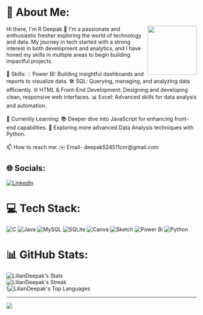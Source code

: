 # 💫 About Me:
<img align="right" height="130" src="https://user-images.githubusercontent.com/74038190/235224431-e8c8c12e-6826-47f1-89fb-2ddad83b3abf.gif" />
Hi there, I'm R Deepak 
👋 I'm a passionate and enthusiastic fresher exploring the world of technology and data. My journey in tech started with a strong interest in both development and analytics, and I have honed my skills in multiple areas to begin building impactful projects.<br>
<br>🚀 Skills: 
💡 Power BI: Building insightful dashboards and reports to visualize data. 
🛠️ SQL: Querying, managing, and analyzing data efficiently. 
🌐 HTML & Front-End Development: Designing and developing clean, responsive web interfaces. 
📊 Excel: Advanced skills for data analysis and automation.<br>
<br>🌱 Currently Learning: 📚 Deeper dive into JavaScript for enhancing front-end capabilities. 
🐍 Exploring more advanced Data Analysis techniques with Python.<br>
<br>📫 How to reach me: ✉️ Email- deepak524511cnr@gmail.com


## 🌐 Socials:
[![LinkedIn](https://img.shields.io/badge/LinkedIn-%230077B5.svg?logo=linkedin&logoColor=white)](https://linkedin.com/in/https://www.linkedin.com/in/deepak-r-216343230/?trk=opento_sprofile_details) 

# 💻 Tech Stack:
![C](https://img.shields.io/badge/c-%2300599C.svg?style=for-the-badge&logo=c&logoColor=white) ![Java](https://img.shields.io/badge/java-%23ED8B00.svg?style=for-the-badge&logo=openjdk&logoColor=white) ![MySQL](https://img.shields.io/badge/mysql-4479A1.svg?style=for-the-badge&logo=mysql&logoColor=white) ![SQLite](https://img.shields.io/badge/sqlite-%2307405e.svg?style=for-the-badge&logo=sqlite&logoColor=white) ![Canva](https://img.shields.io/badge/Canva-%2300C4CC.svg?style=for-the-badge&logo=Canva&logoColor=white) ![Sketch](https://img.shields.io/badge/Sketch-FFB387?style=for-the-badge&logo=sketch&logoColor=black) ![Power Bi](https://img.shields.io/badge/power_bi-F2C811?style=for-the-badge&logo=powerbi&logoColor=black) ![Python](https://img.shields.io/badge/python-3670A0?style=for-the-badge&logo=python&logoColor=ffdd54)
# 📊 GitHub Stats:
![LilianDeepak's Stats](https://github-readme-stats.vercel.app/api?username=LilianDeepak&theme=dracula&show_icons=true&hide_border=true&count_private=true)<br/>
![LilianDeepak's Streak](https://github-readme-streak-stats.herokuapp.com/?user=LilianDeepak&theme=dracula&hide_border=true) <br/>
!![LilianDeepak's Top Languages](https://github-readme-stats.vercel.app/api/top-langs/?username=LilianDeepak&theme=dracula&show_icons=true&hide_border=true&layout=compact)<br/>

---
[![](https://visitcount.itsvg.in/api?id=LilianDeepak&icon=0&color=0)](https://visitcount.itsvg.in)

